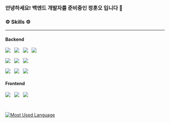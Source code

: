 <!--
[![Hits](https://hits.seeyoufarm.com/api/count/incr/badge.svg?url=https%3A%2F%2Fgithub.com%2Fhunojung&count_bg=%2379C83D&title_bg=%23555555&icon=&icon_color=%23E7E7E7&title=hits&edge_flat=false)](https://hits.seeyoufarm.com)
-->

### 안녕하세요! 백엔드 개발자를 준비중인 정훈오 입니다 👋


<h3><b>⚙ Skills ⚙</b></h3>
<hr />
<h4>Backend</h4>
<p>
<img src="https://img.shields.io/badge/Java-007396?style=flat-square&logo=Java&logoColor=white"/> &nbsp
<img src="https://img.shields.io/badge/Spring-6DB33F?style=flat-square&logo=Spring&logoColor=white"/> &nbsp
<img src="https://img.shields.io/badge/Spring Boot-6DB33F?style=flat-square&logo=Spring Boot&logoColor=white"/> &nbsp
<img src="https://img.shields.io/badge/Spring Security-6DB33F?style=flat-square&logo=Spring Security&logoColor=white"/> &nbsp
</p>
<p>
<img src="https://img.shields.io/badge/Python-3776AB?style=flat-square&logo=Python&logoColor=white"/> &nbsp
<img src="https://img.shields.io/badge/Flask-000000?style=flat-square&logo=Flask&logoColor=white"/> &nbsp
<img src="https://img.shields.io/badge/Folium-77B829?style=flat-square&logo=Folium&logoColor=white"/> &nbsp
</p>
<p>
<img src="https://img.shields.io/badge/Oracle-F80000?style=flat-square&logo=Oracle&logoColor=white"/> &nbsp
<img src="https://img.shields.io/badge/MySQL-4479A1?style=flat-square&logo=MySQL&logoColor=white"/> &nbsp
<img src="https://img.shields.io/badge/SQLite-003B57?style=flat-square&logo=SQLite&logoColor=white"/> &nbsp
</p>
<h4>Frontend</h4>
<p>
<img src="https://img.shields.io/badge/HTML5-E34F26?style=flat-square&logo=HTML5&logoColor=white"/></a> &nbsp
<img src="https://img.shields.io/badge/CSS3-1572B6?style=flat-square&logo=CSS3&logoColor=white"/></a> &nbsp
<img src="https://img.shields.io/badge/JavaScript-F7DF1E?style=flat-square&logo=JavaScript&logoColor=white"/></a> &nbsp
</p>
<br />

[![Most Used Language](https://github-readme-stats.vercel.app/api/top-langs/?username=hunojung&layout=compact)](https://github.com/hunojung/github-readme-stats)

<!--
[![hunojung's GitHub stats](https://github-readme-stats.vercel.app/api?username=hunojung)](https://github.com/hunojung/github-readme-stats)

**hunojung/hunojung** is a ✨ _special_ ✨ repository because its `README.md` (this file) appears on your GitHub profile.

Here are some ideas to get you started:

- 🔭 I’m currently working on ...
- 🌱 I’m currently learning ...
- 👯 I’m looking to collaborate on ...
- 🤔 I’m looking for help with ...
- 💬 Ask me about ...
- 📫 How to reach me: ...
- 😄 Pronouns: ...
- ⚡ Fun fact: ...
-->
